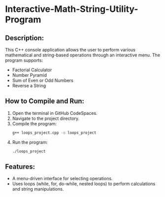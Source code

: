 # Interactive-Math-String-Utility-Program
## Description:
This C++ console application allows the user to perform various mathematical and string-based operations through an interactive menu. The program supports:
- Factorial Calculator
- Number Pyramid
- Sum of Even or Odd Numbers
- Reverse a String

## How to Compile and Run:
1. Open the terminal in GitHub CodeSpaces.
2. Navigate to the project directory.
3. Compile the program:
    ```bash
    g++ loops_project.cpp -o loops_project
    ```
4. Run the program:
    ```bash
    ./loops_project
    ```

## Features:
- A menu-driven interface for selecting operations.
- Uses loops (while, for, do-while, nested loops) to perform calculations and string manipulations.
